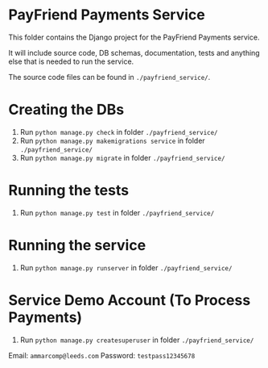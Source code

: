 # PayFriend Payments Service
This folder contains the Django project for the PayFriend Payments service.

It will include source code, DB schemas, documentation, tests and anything else that is needed to run the service.

The source code files can be found in `./payfriend_service/`.

# Creating the DBs
1. Run `python manage.py check` in folder `./payfriend_service/`
2. Run `python manage.py makemigrations service` in folder `./payfriend_service/`
3. Run `python manage.py migrate` in folder `./payfriend_service/`

# Running the tests
1. Run `python manage.py test` in folder `./payfriend_service/`

# Running the service
1. Run `python manage.py runserver` in folder `./payfriend_service/`

# Service Demo Account (To Process Payments) 
1. Run `python manage.py createsuperuser` in folder `./payfriend_service/`

Email: `ammarcomp@leeds.com`
Password: `testpass12345678`